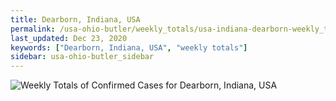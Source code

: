```yaml
---
title: Dearborn, Indiana, USA
permalink: /usa-ohio-butler/weekly_totals/usa-indiana-dearborn-weekly_totals.html
last_updated: Dec 23, 2020
keywords: ["Dearborn, Indiana, USA", "weekly totals"]
sidebar: usa-ohio-butler_sidebar
---
```


![Weekly Totals of Confirmed Cases for Dearborn, Indiana, USA](/covid_tracker/images/graphs/usa-indiana-dearborn-weekly_totals_graph.png)
